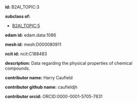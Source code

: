 **id:** B2AI_TOPIC:3

**subclass of:**

- [B2AI_TOPIC:5](../DataTopic.markdown)

**edam id:** edam.data:1086

**mesh id:** mesh:D000080911

**ncit id:** ncit:C188483

**description:** Data regarding the physical properties of chemical compounds.

**contributor name:** Harry Caufield

**contributor github name:** caufieldjh

**contributor orcid:** ORCID:0000-0001-5705-7831

